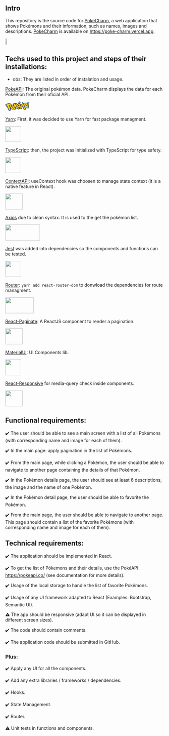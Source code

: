 ## Intro
This repository is the source code for [PokeCharm](https://poke-charm.vercel.app), a web application that shows Pokémons and their information, such as names, images and descriptions. [PokeCharm](https://poke-charm.vercel.app) is available on https://poke-charm.vercel.app.

<img src="https://static.wikia.nocookie.net/pokemonet/images/8/87/004CharmanderFRLG.png/revision/latest?cb=20130505000902&path-prefix=pt-br" width="10%" height="10%" />

## Techs used to this project and steps of their installations:

- obs: They are listed in order of instalation and usage.

[PokeAPI](https://pokeapi.co/): The original pokémon data. PokeCharm displays the data for each Pokémon from their oficial API.

<img src="https://raw.githubusercontent.com/PokeAPI/media/master/logo/pokeapi_256.png" width="15%" height="15%" />

[Yarn](https://yarnpkg.com/): First, it was decided to use Yarn for fast package managment.

<img src="https://seeklogo.com/images/Y/yarn-logo-F5E7A65FA2-seeklogo.com.png" width="50px" height="50px" />

[TypeScript](https://www.typescriptlang.org/): then, the project was initialized with TypeScript for type safety.

<img src="https://upload.wikimedia.org/wikipedia/commons/thumb/4/4c/Typescript_logo_2020.svg/1200px-Typescript_logo_2020.svg.png" width="50px" height="50px" />

[ContextAPI](https://reactjs.org/docs/context.html): useContext hook was choosen to manage state context (it is a native feature in React). 

<img src="https://upload.wikimedia.org/wikipedia/commons/thumb/a/a7/React-icon.svg/2300px-React-icon.svg.png" width="55px" height="50px" />

[Axios](https://axios-http.com/ptbr/docs/intro) due to clean syntax. It is used to the get the pokémon list.

<img src="https://user-images.githubusercontent.com/8939680/57233884-20344080-6fe5-11e9-8df3-0df1282e1574.png" width="110px" height="50px" />

[Jest](https://jestjs.io/) was added into dependencies so the components and functions can be tested. 

<img src="https://cdn.freebiesupply.com/logos/large/2x/jest-logo-png-transparent.png" width="50px" height="50px" />

[Router](https://reactrouter.com/en/main): ```yarn add react-router-dom``` to donwload the dependencies for route managment.

<img src="https://static-00.iconduck.com/assets.00/react-router-icon-512x279-zswz065s.png" width="90px" height="50px" />

[React-Paginate](https://github.com/AdeleD/react-paginate): A ReactJS component to render a pagination.

<img src="https://upload.wikimedia.org/wikipedia/commons/thumb/a/a7/React-icon.svg/2300px-React-icon.svg.png" width="55px" height="50px" />

[MaterialUI](https://mui.com/): UI Components lib.

<img src="https://v4.material-ui.com/static/logo.png" width="50px" height="50px" />

[React-Responsive](https://mui.com/) for media-query check inside components.

<img src="https://upload.wikimedia.org/wikipedia/commons/thumb/a/a7/React-icon.svg/2300px-React-icon.svg.png" width="55px" height="50px" />


## Functional requirements:
✔️ The user should be able to see a main screen with a list of all Pokémons (with 
corresponding name and image for each of them).

✔️ In the main page: apply pagination in the list of Pokémons.

✔️ From the main page, while clicking a Pokémon, the user should be able to navigate to 
another page containing the details of that Pokémon.

✔️ In the Pokémon details page, the user should see at least 6 descriptions, the image and 
the name of one Pokémon.

✔️ In the Pokémon detail page, the user should be able to favorite the Pokémon.

✔️ From the main page, the user should be able to navigate to another page. This page 
should contain a list of the favorite Pokémons (with corresponding name and image for each 
of them).

## Technical requirements:
✔️ The application should be implemented in React.

✔️ To get the list of Pókemons and their details, use the PokéAPI: https://pokeapi.co/ (see 
documentation for more details).

✔️ Usage of the local storage to handle the list of favorite Pokémons.

✔️ Usage of any UI framework adapted to React (Examples: Bootstrap, Semantic UI).

⚠️ The app should be responsive (adapt UI so it can be displayed in different screen sizes).

✔️ The code should contain comments.

✔️ The application code should be submitted in GitHub.

### Plus:
✔️ Apply any UI for all the components.

✔️ Add any extra libraries / frameworks / dependencies.

✔️ Hooks.

✔️ State Management.

✔️ Router.

⚠️ Unit tests in functions and components.
